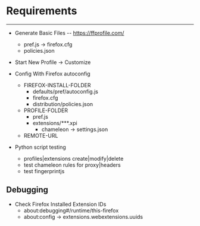 # Requirements

---

- Generate Basic Files -- https://ffprofile.com/
	- pref.js -> firefox.cfg
	- policies.json

- Start New Profile -> Customize

- Config With Firefox autoconfig
	- FIREFOX-INSTALL-FOLDER
		- defaults/pref/autoconfig.js
		- firefox.cfg
		- distribution/policies.json
	- PROFILE-FOLDER
		- pref.js
		- extensions/***.xpi
			- chameleon -> settings.json
	- REMOTE-URL

- Python script testing
	- profiles|extensions create|modify|delete
	- test chameleon rules for proxy|headers
	- test fingerprintjs

## Debugging

- Check Firefox Installed Extension IDs
	- about:debugging#/runtime/this-firefox
	- about:config -> extensions.webextensions.uuids